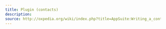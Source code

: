 ```yaml
---
title: Plugin (contacts)
description: 
source: http://oxpedia.org/wiki/index.php?title=AppSuite:Writing_a_contacts_plugin
---
```


